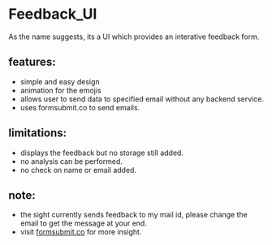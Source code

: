 # Feedback_UI
As the name suggests, its a UI which provides an interative feedback form.

## features:
* simple and easy design
* animation for the emojis
* allows user to send data to specified email without any backend service.
* uses formsubmit.co to send emails.

## limitations:
* displays the feedback but no storage still added.
* no analysis can be performed.
* no check on name or email added.

## note:
* the sight currently sends feedback to my mail id, please change the email to get the message at your end.
* visit <a href ="https://formsubmit.co/">formsubmit.co</a> for more insight. 
